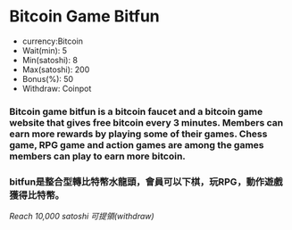 # Bitcoin Game Bitfun

<ul>
 <li>currency:Bitcoin</li>
  <li>Wait(min): 5</li>
  <li>Min(satoshi): 8</li>
  <li>Max(satoshi): 200</li>
  <li>Bonus(%): 50</li>
  <li>Withdraw: Coinpot</li>
</ul>



### Bitcoin game bitfun is a bitcoin faucet and a bitcoin game website that gives free bitcoin every 3 minutes. Members can earn more rewards by playing some of their games. Chess game, RPG game and action games are among the games members can play to earn more bitcoin.

### bitfun是整合型轉比特幣水龍頭，會員可以下棋，玩RPG，動作遊戲獲得比特幣。

*Reach 10,000 satoshi 可提領(withdraw)*


